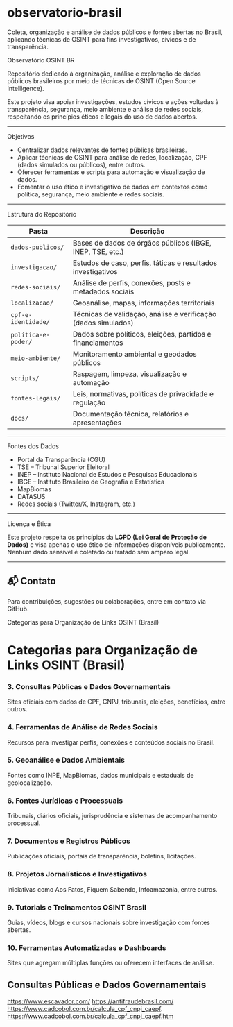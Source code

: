 # observatorio-brasil
 Coleta, organização e análise de dados públicos e fontes abertas no Brasil, aplicando técnicas de OSINT para fins investigativos, cívicos e de transparência.

 Observatório OSINT BR

Repositório dedicado à organização, análise e exploração de dados públicos brasileiros por meio de técnicas de OSINT (Open Source Intelligence).

Este projeto visa apoiar investigações, estudos cívicos e ações voltadas à transparência, segurança, meio ambiente e análise de redes sociais, respeitando os princípios éticos e legais do uso de dados abertos.

---

 Objetivos

- Centralizar dados relevantes de fontes públicas brasileiras.
- Aplicar técnicas de OSINT para análise de redes, localização, CPF (dados simulados ou públicos), entre outros.
- Oferecer ferramentas e scripts para automação e visualização de dados.
- Fomentar o uso ético e investigativo de dados em contextos como política, segurança, meio ambiente e redes sociais.

---

 Estrutura do Repositório

| Pasta | Descrição |
|-------|-----------|
| `dados-publicos/` | Bases de dados de órgãos públicos (IBGE, INEP, TSE, etc.) |
| `investigacao/` | Estudos de caso, perfis, táticas e resultados investigativos |
| `redes-sociais/` | Análise de perfis, conexões, posts e metadados sociais |
| `localizacao/` | Geoanálise, mapas, informações territoriais |
| `cpf-e-identidade/` | Técnicas de validação, análise e verificação (dados simulados) |
| `politica-e-poder/` | Dados sobre políticos, eleições, partidos e financiamentos |
| `meio-ambiente/` | Monitoramento ambiental e geodados públicos |
| `scripts/` | Raspagem, limpeza, visualização e automação |
| `fontes-legais/` | Leis, normativas, políticas de privacidade e regulação |
| `docs/` | Documentação técnica, relatórios e apresentações |

---

 Fontes dos Dados

- Portal da Transparência (CGU)
- TSE – Tribunal Superior Eleitoral
- INEP – Instituto Nacional de Estudos e Pesquisas Educacionais
- IBGE – Instituto Brasileiro de Geografia e Estatística
- MapBiomas
- DATASUS
- Redes sociais (Twitter/X, Instagram, etc.)

---

Licença e Ética

Este projeto respeita os princípios da **LGPD (Lei Geral de Proteção de Dados)** e visa apenas o uso ético de informações disponíveis publicamente. Nenhum dado sensível é coletado ou tratado sem amparo legal.

---

## 📬 Contato

Para contribuições, sugestões ou colaborações, entre em contato via GitHub.

Categorias para Organização de Links OSINT (Brasil)

# Categorias para Organização de Links OSINT (Brasil)

### 3. Consultas Públicas e Dados Governamentais  
Sites oficiais com dados de CPF, CNPJ, tribunais, eleições, benefícios, entre outros.

### 4. Ferramentas de Análise de Redes Sociais  
Recursos para investigar perfis, conexões e conteúdos sociais no Brasil.

### 5. Geoanálise e Dados Ambientais  
Fontes como INPE, MapBiomas, dados municipais e estaduais de geolocalização.

### 6. Fontes Jurídicas e Processuais  
Tribunais, diários oficiais, jurisprudência e sistemas de acompanhamento processual.

### 7. Documentos e Registros Públicos  
Publicações oficiais, portais de transparência, boletins, licitações.

### 8. Projetos Jornalísticos e Investigativos  
Iniciativas como Aos Fatos, Fiquem Sabendo, Infoamazonia, entre outros.

### 9. Tutoriais e Treinamentos OSINT Brasil  
Guias, vídeos, blogs e cursos nacionais sobre investigação com fontes abertas.

### 10. Ferramentas Automatizadas e Dashboards  
Sites que agregam múltiplas funções ou oferecem interfaces de análise.


## Consultas Públicas e Dados Governamentais 
https://www.escavador.com/ 
https://antifraudebrasil.com/
https://www.cadcobol.com.br/calcula_cpf_cnpj_caepf.
https://www.cadcobol.com.br/calcula_cpf_cnpj_caepf.htm

